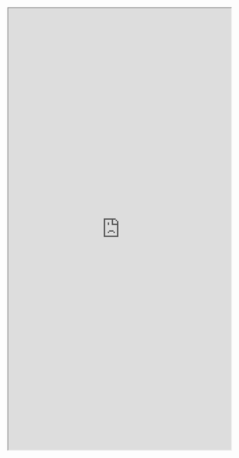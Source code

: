 
<iframe 
src="https://coda.io/embed/jD38E5fJk_/#Full-Active-Inference-Ontology_tuuOJ_Ew/r43&view=full&viewMode=embedplay&hideSections=true" 
width=900 
height=1000 
style="max-width: 100%;" 
allow="fullscreen">
</iframe>